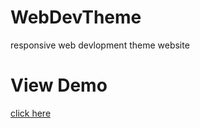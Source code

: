# WebDevTheme
responsive web devlopment theme website
<html>
<head>
<body>
<h1>View Demo</h1>
<a href="https://elated-saha-bf64d8.netlify.com/">click here</a
</body>
</head>
</html>
